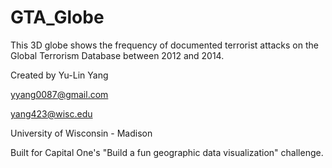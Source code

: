 # GTA_Globe
This 3D globe shows the frequency of documented terrorist attacks on the Global Terrorism Database between 2012 and 2014.


Created by Yu-Lin Yang

yyang0087@gmail.com

yang423@wisc.edu

University of Wisconsin - Madison

Built for Capital One's "Build a fun geographic data visualization" challenge.

